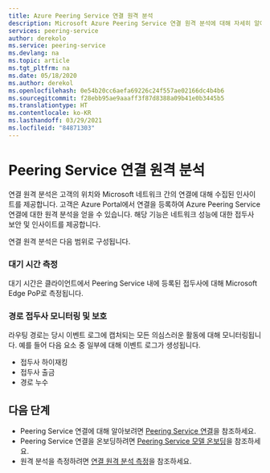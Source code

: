 ```yaml
---
title: Azure Peering Service 연결 원격 분석
description: Microsoft Azure Peering Service 연결 원격 분석에 대해 자세히 알아보기
services: peering-service
author: derekolo
ms.service: peering-service
ms.devlang: na
ms.topic: article
ms.tgt_pltfrm: na
ms.date: 05/18/2020
ms.author: derekol
ms.openlocfilehash: 0e54b20cc6aefa69226c24f557ae02166dc4b4b6
ms.sourcegitcommit: f28ebb95ae9aaaff3f87d8388a09b41e0b3445b5
ms.translationtype: HT
ms.contentlocale: ko-KR
ms.lasthandoff: 03/29/2021
ms.locfileid: "84871303"
---
```

# <a name="peering-service-connection-telemetry"></a>Peering Service 연결 원격 분석

연결 원격 분석은 고객의 위치와 Microsoft 네트워크 간의 연결에 대해 수집된 인사이트를 제공합니다. 고객은 Azure Portal에서 연결을 등록하여 Azure Peering Service 연결에 대한 원격 분석을 얻을 수 있습니다. 해당 기능은 네트워크 성능에 대한 접두사 보안 및 인사이트를 제공합니다.


연결 원격 분석은 다음 범위로 구성됩니다.

### <a name="latency-measurement"></a>대기 시간 측정

 대기 시간은 클라이언트에서 Peering Service 내에 등록된 접두사에 대해 Microsoft Edge PoP로 측정됩니다.

### <a name="route-prefix-monitoring-and-protection"></a>경로 접두사 모니터링 및 보호

라우팅 경로는 당시 이벤트 로그에 캡처되는 모든 의심스러운 활동에 대해 모니터링됩니다. 예를 들어 다음 요소 중 일부에 대해 이벤트 로그가 생성됩니다.

- 접두사 하이재킹
- 접두사 출금
- 경로 누수

## <a name="next-steps"></a>다음 단계

- Peering Service 연결에 대해 알아보려면 [Peering Service 연결](connection.md)을 참조하세요.
- Peering Service 연결을 온보딩하려면 [Peering Service 모델 온보딩](onboarding-model.md)을 참조하세요.
- 원격 분석을 측정하려면 [연결 원격 분석 측정](measure-connection-telemetry.md)을 참조하세요.
